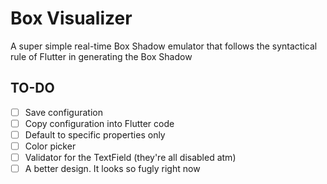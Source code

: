 # Box Visualizer

A super simple real-time Box Shadow emulator that follows the syntactical rule of Flutter in generating the Box Shadow

## TO-DO
- [ ] Save configuration
- [ ] Copy configuration into Flutter code
- [ ] Default to specific properties only 
- [ ] Color picker
- [ ] Validator for the TextField (they're all disabled atm)
- [ ] A better design. It looks so fugly right now
